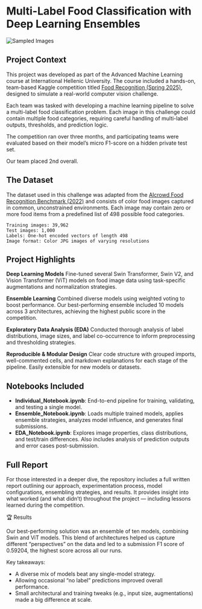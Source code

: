 # Multi-Label Food Classification with Deep Learning Ensembles



![Sampled Images](./random_images.png)

## Project Context

This project was developed as part of the Advanced Machine Learning course at International Hellenic University. The course included a hands-on, team-based Kaggle competition titled [Food Recognition (Spring 2025)](https://www.kaggle.com/competitions/food-recognition-spring-2025), designed to simulate a real-world computer vision challenge.

Each team was tasked with developing a machine learning pipeline to solve a multi-label food classification problem. Each image in this challenge could contain multiple food categories, requiring careful handling of multi-label outputs, thresholds, and prediction logic.

The competition ran over three months, and participating teams were evaluated based on their model’s micro F1-score on a hidden private test set.

Our team placed 2nd overall.

## The Dataset

The dataset used in this challenge was adapted from the [AIcrowd Food Recognition Benchmark (2022)](https://www.aicrowd.com/challenges/food-recognition-benchmark-2022) and consists of color food images captured in common, unconstrained environments. Each image may contain zero or more food items from a predefined list of 498 possible food categories.

    Training images: 39,962
    Test images: 1,000
    Labels: One-hot encoded vectors of length 498
    Image format: Color JPG images of varying resolutions

## Project Highlights

**Deep Learning Models**
Fine-tuned several Swin Transformer, Swin V2, and Vision Transformer (ViT) models on food image data using task-specific augmentations and normalization strategies.

**Ensemble Learning**
Combined diverse models using weighted voting to boost performance. Our best-performing ensemble included 10 models across 3 architectures, achieving the highest public score in the competition.

**Exploratory Data Analysis (EDA)**
Conducted thorough analysis of label distributions, image sizes, and label co-occurrence to inform preprocessing and thresholding strategies.

**Reproducible & Modular Design**
Clear code structure with grouped imports, well-commented cells, and markdown explanations for each stage of the pipeline. Easily extensible for new models or datasets.

## Notebooks Included

- **Individual_Notebook.ipynb**: End-to-end pipeline for training, validating, and testing a single model.
- **Ensemble_Notebook.ipynb**: Loads multiple trained models, applies ensemble strategies, analyzes model influence, and generates final submissions.
- **EDA_Notebook.ipynb**: Explores image properties, class distributions, and test/train differences. Also includes analysis of prediction outputs and error cases post-submission.

## Full Report

For those interested in a deeper dive, the repository includes a full written report outlining our approach, experimentation process, model configurations, ensembling strategies, and results. It provides insight into what worked (and what didn’t) throughout the project — including lessons learned during the competition.

🏆 Results

Our best-performing solution was an ensemble of ten models, combining Swin and ViT models. This blend of architectures helped us capture different “perspectives” on the data and led to a submission F1 score of 0.59204, the highest score across all our runs.

Key takeaways:
- A diverse mix of models beat any single-model strategy.
- Allowing occasional “no label” predictions improved overall performance.
- Small architectural and training tweaks (e.g., input size, augmentations) made a big difference at scale.
